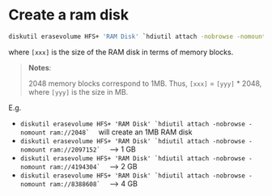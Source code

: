 # Create a ram disk 

```bash
diskutil erasevolume HFS+ 'RAM Disk' `hdiutil attach -nobrowse -nomount ram://[xxx]`
```

where `[xxx]` is the size of the RAM disk in terms of memory blocks.

> **Notes**:
> 
> 2048 memory blocks correspond to 1MB. Thus, `[xxx]` = `[yyy]` * 2048, where `[yyy]` is the size in MB.

E.g. 

- ```diskutil erasevolume HFS+ 'RAM Disk' `hdiutil attach -nobrowse -nomount ram://2048`  ``` will create an 1MB RAM disk
- ```diskutil erasevolume HFS+ 'RAM Disk' `hdiutil attach -nobrowse -nomount ram://2097152`  ``` --> 1 GB
- ```diskutil erasevolume HFS+ 'RAM Disk' `hdiutil attach -nobrowse -nomount ram://4194304`  ``` --> 2 GB
- ```diskutil erasevolume HFS+ 'RAM Disk' `hdiutil attach -nobrowse -nomount ram://8388608`  ``` --> 4 GB
